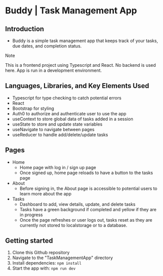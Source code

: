 # Buddy | Task Management App

## Introduction
- Buddy is a simple task management app that keeps track of your tasks, due dates, and completion status.

> [!NOTE]
> This is a frontend project using Typescript and React. No backend is used here. App is run in a development environment.

## Languages, Libraries, and Key Elements Used
- Typescript for type checking to catch potential errors
- React
- Bootstrap for styling
- Auth0 to authorize and authenticate user to use the app
- useContext to store global data of tasks added in a session
- useState to store and update state variables
- useNavigate to navigate between pages
- useReducer to handle add/delete/update tasks

## Pages
- Home
  - Home page with log in / sign up page
  - Once signed up, home page reloads to have a button to the tasks page
- About
  - Before signing in, the About page is accessible to potential users to learn more about the app
- Tasks
  - Dashboard to add, view details, update, and delete tasks
  - Tasks have a green background if completed and yellow if they are in progress
  - Once the page refreshes or user logs out, tasks reset as they are currently not stored to localstorage or to a database.

## Getting started
1. Clone this Github repository
2. Navigate to the "TaskManagementApp" directory
3. Install dependencies: `npm install`
4. Start the app with: `npm run dev`